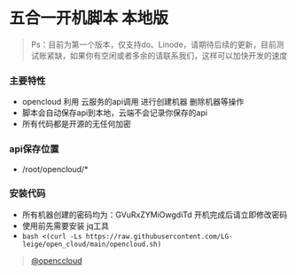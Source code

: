 # 五合一开机脚本 本地版

> Ps：目前为第一个版本，仅支持do、Linode，请期待后续的更新，目前测试账紧缺，如果你有空闲或者多余的请联系我们，这样可以加快开发的速度

### 主要特性
- opencloud 利用 云服务的api调用 进行创建机器 删除机器等操作
- 脚本会自动保存api到本地，云端不会记录你保存的api
- 所有代码都是开源的无任何加密

### api保存位置
- /root/opencloud/*

### 安装代码
- 所有机器创建的密码均为：GVuRxZYMiOwgdiTd   开机完成后请立即修改密码
- 使用前先需要安装 jq工具
- ```bash <(curl -Ls https://raw.githubusercontent.com/LG-leige/open_cloud/main/opencloud.sh)```

> [@openccloud](https://t.me/openccloud "@openccloud")
